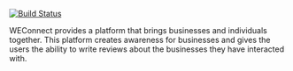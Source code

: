 [![Build Status](https://travis-ci.org/enJames/WEConnect.svg?branch=master)](https://travis-ci.org/enJames/WEConnect)

WEConnect provides a platform that brings businesses and individuals together. This platform creates awareness for businesses and gives the users the ability to write reviews about the businesses they have interacted with.
